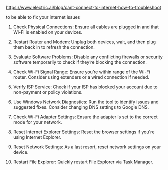 https://www.electric.ai/blog/cant-connect-to-internet-how-to-troubleshoot

to be able to fix your internet issues

1. Check Physical Connections: Ensure all cables are plugged in and that Wi-Fi is enabled on your devices.

2. Restart Router and Modem: Unplug both devices, wait, and then plug them back in to refresh the connection.

3. Evaluate Software Problems: Disable any conflicting firewalls or security software temporarily to check if they’re blocking the connection.

4. Check Wi-Fi Signal Range: Ensure you’re within range of the Wi-Fi router. Consider using extenders or a wired connection if needed.

5. Verify ISP Service: Check if your ISP has blocked your account due to non-payment or policy violations.

6. Use Windows Network Diagnostics: Run the tool to identify issues and suggested fixes. Consider changing DNS settings to Google DNS.

7. Check Wi-Fi Adapter Settings: Ensure the adapter is set to the correct mode for your network.

8. Reset Internet Explorer Settings: Reset the browser settings if you're using Internet Explorer.

9. Reset Network Settings: As a last resort, reset network settings on your device.

10. Restart File Explorer: Quickly restart File Explorer via Task Manager.

